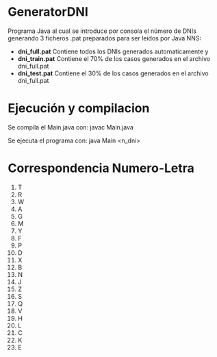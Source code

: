 GeneratorDNI
============

Programa Java al cual se introduce por consola el número de DNIs generando 3 ficheros .pat preparados para ser leidos por Java NNS:
- **dni_full.pat** Contiene todos los DNIs generados automaticamente y
- **dni_train.pat** Contiene el 70% de los casos generados en el archivo dni_full.pat
- **dni_test.pat** Contiene el 30% de los casos generados en el archivo dni_full.pat

Ejecución y compilacion
=======================

Se compila el Main.java con: javac Main.java

Se ejecuta el programa con: java Main <n_dni>

Correspondencia Numero-Letra
============================
1. T
2. R
3. W
4. A
5. G
6. M
7. Y
8. F
9. P
10. D
11. X
12. B
13. N
14. J
15. Z
16. S
17. Q
18. V
19. H
20. L
21. C
22. K
23. E
